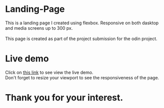 # Landing-Page
This is a landing page I created using flexbox. Responsive on both dasktop and media screens up to 300 px.  
<br>
This page is created as part of the project submission for the odin project.

# Live demo
Click on [this link](https://dexter-pai.github.io/Landing-Page/) to see view the live demo.  
Don't forget to resize your viewport to see the responsiveness of the page.

# Thank you for your interest.
